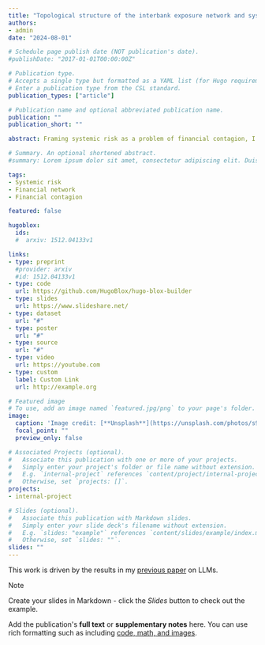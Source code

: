 ```yaml
---
title: "Topological structure of the interbank exposure network and systemic risk"
authors:
- admin
date: "2024-08-01"

# Schedule page publish date (NOT publication's date).
#publishDate: "2017-01-01T00:00:00Z"

# Publication type.
# Accepts a single type but formatted as a YAML list (for Hugo requirements).
# Enter a publication type from the CSL standard.
publication_types: ["article"]

# Publication name and optional abbreviated publication name.
publication: ""
publication_short: ""

abstract: Framing systemic risk as a problem of financial contagion, I studied how system robustness is affected by its topological structure. My simulation results show that, firstly, the more heterogeneous networks – such as scale-free and coreperiphery networks – are on average more robust against default contagion than the random network. However, the performances of the former are sensitive to specific configuration of the network and location of the initial shock. In particular, when shocks are targeted at the most connected banks, the scale-free and core-periphery networks become fragile and will collapse once capitalization level falls below certain threshold. Secondly, the extent of contagion surges drastically for random and scale-free networks once there are market-wide problems, such as correlated shocks or asset price dynamics. This suggests that financial contagion, no matter how small it was under normal circumstance, can evolve exponentially once market condition deteriorates. Lastly, while the core-periphery network appears to be superior than the other two networks in most scenarios, an effective regulatory policy requires that the set of core banks should be empirically identified.

# Summary. An optional shortened abstract.
#summary: Lorem ipsum dolor sit amet, consectetur adipiscing elit. Duis posuere tellus ac convallis placerat. Proin tincidunt magna sed ex sollicitudin condimentum.

tags:
- Systemic risk
- Financial network
- Financial contagion

featured: false

hugoblox:
  ids:
  #  arxiv: 1512.04133v1

links:
- type: preprint
  #provider: arxiv
  #id: 1512.04133v1
- type: code
  url: https://github.com/HugoBlox/hugo-blox-builder
- type: slides
  url: https://www.slideshare.net/
- type: dataset
  url: "#"
- type: poster
  url: "#"
- type: source
  url: "#"
- type: video
  url: https://youtube.com
- type: custom
  label: Custom Link
  url: http://example.org

# Featured image
# To use, add an image named `featured.jpg/png` to your page's folder. 
image:
  caption: 'Image credit: [**Unsplash**](https://unsplash.com/photos/s9CC2SKySJM)'
  focal_point: ""
  preview_only: false

# Associated Projects (optional).
#   Associate this publication with one or more of your projects.
#   Simply enter your project's folder or file name without extension.
#   E.g. `internal-project` references `content/project/internal-project/index.md`.
#   Otherwise, set `projects: []`.
projects:
- internal-project

# Slides (optional).
#   Associate this publication with Markdown slides.
#   Simply enter your slide deck's filename without extension.
#   E.g. `slides: "example"` references `content/slides/example/index.md`.
#   Otherwise, set `slides: ""`.
slides: ""
---
```


This work is driven by the results in my [previous paper](/publications/conference-paper/) on LLMs.

> [!NOTE]
> Create your slides in Markdown - click the *Slides* button to check out the example.

Add the publication's **full text** or **supplementary notes** here. You can use rich formatting such as including [code, math, and images](https://docs.hugoblox.com/content/writing-markdown-latex/).
